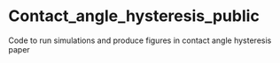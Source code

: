 # Contact_angle_hysteresis_public
 Code to run simulations and produce figures in contact angle hysteresis paper
